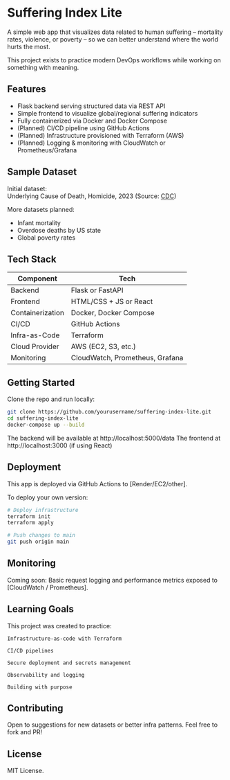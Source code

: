 # Suffering Index Lite

A simple web app that visualizes data related to human suffering – mortality rates, violence, or poverty – so we can better understand where the world hurts the most.

This project exists to practice modern DevOps workflows while working on something with meaning.

## Features

- Flask backend serving structured data via REST API
- Simple frontend to visualize global/regional suffering indicators
- Fully containerized via Docker and Docker Compose
- (Planned) CI/CD pipeline using GitHub Actions
- (Planned) Infrastructure provisioned with Terraform (AWS)
- (Planned) Logging & monitoring with CloudWatch or Prometheus/Grafana

## Sample Dataset

Initial dataset:  
Underlying Cause of Death, Homicide, 2023 (Source: [CDC](https://wonder.cdc.gov))

More datasets planned:
- Infant mortality
- Overdose deaths by US state
- Global poverty rates

## Tech Stack

| Component        | Tech                                |
|------------------|-------------------------------------|
| Backend          | Flask or FastAPI                    |
| Frontend         | HTML/CSS + JS or React              |
| Containerization | Docker, Docker Compose              |
| CI/CD            | GitHub Actions                      |
| Infra-as-Code    | Terraform                           |
| Cloud Provider   | AWS (EC2, S3, etc.)                 |
| Monitoring       | CloudWatch, Prometheus, Grafana     |

## Getting Started

Clone the repo and run locally:

```bash
git clone https://github.com/yourusername/suffering-index-lite.git
cd suffering-index-lite
docker-compose up --build
```

The backend will be available at http://localhost:5000/data
The frontend at http://localhost:3000 (if using React)

## Deployment

This app is deployed via GitHub Actions to [Render/EC2/other].

To deploy your own version:

```bash
# Deploy infrastructure
terraform init
terraform apply

# Push changes to main
git push origin main
```

## Monitoring

Coming soon:
Basic request logging and performance metrics exposed to [CloudWatch / Prometheus].

## Learning Goals

This project was created to practice:

    Infrastructure-as-code with Terraform

    CI/CD pipelines

    Secure deployment and secrets management

    Observability and logging

    Building with purpose

## Contributing

Open to suggestions for new datasets or better infra patterns. Feel free to fork and PR!

## License

MIT License.
